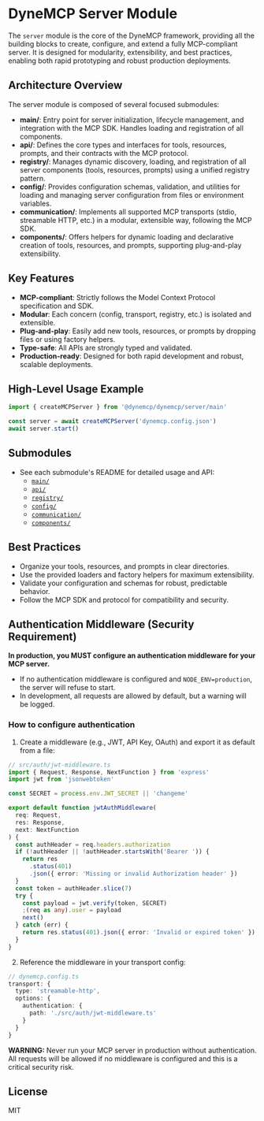 # DyneMCP Server Module

The `server` module is the core of the DyneMCP framework, providing all the building blocks to create, configure, and extend a fully MCP-compliant server. It is designed for modularity, extensibility, and best practices, enabling both rapid prototyping and robust production deployments.

## Architecture Overview

The server module is composed of several focused submodules:

- **main/**: Entry point for server initialization, lifecycle management, and integration with the MCP SDK. Handles loading and registration of all components.
- **api/**: Defines the core types and interfaces for tools, resources, prompts, and their contracts with the MCP protocol.
- **registry/**: Manages dynamic discovery, loading, and registration of all server components (tools, resources, prompts) using a unified registry pattern.
- **config/**: Provides configuration schemas, validation, and utilities for loading and managing server configuration from files or environment variables.
- **communication/**: Implements all supported MCP transports (stdio, streamable HTTP, etc.) in a modular, extensible way, following the MCP SDK.
- **components/**: Offers helpers for dynamic loading and declarative creation of tools, resources, and prompts, supporting plug-and-play extensibility.

## Key Features

- **MCP-compliant**: Strictly follows the Model Context Protocol specification and SDK.
- **Modular**: Each concern (config, transport, registry, etc.) is isolated and extensible.
- **Plug-and-play**: Easily add new tools, resources, or prompts by dropping files or using factory helpers.
- **Type-safe**: All APIs are strongly typed and validated.
- **Production-ready**: Designed for both rapid development and robust, scalable deployments.

## High-Level Usage Example

```ts
import { createMCPServer } from '@dynemcp/dynemcp/server/main'

const server = await createMCPServer('dynemcp.config.json')
await server.start()
```

## Submodules

- See each submodule's README for detailed usage and API:
  - [`main/`](./main/README.md)
  - [`api/`](./api/README.md)
  - [`registry/`](./registry/README.md)
  - [`config/`](./config/README.md)
  - [`communication/`](./communication/README.md)
  - [`components/`](./components/README.md)

## Best Practices

- Organize your tools, resources, and prompts in clear directories.
- Use the provided loaders and factory helpers for maximum extensibility.
- Validate your configuration and schemas for robust, predictable behavior.
- Follow the MCP SDK and protocol for compatibility and security.

## Authentication Middleware (Security Requirement)

**In production, you MUST configure an authentication middleware for your MCP server.**

- If no authentication middleware is configured and `NODE_ENV=production`, the server will refuse to start.
- In development, all requests are allowed by default, but a warning will be logged.

### How to configure authentication

1. Create a middleware (e.g., JWT, API Key, OAuth) and export it as default from a file:

```ts
// src/auth/jwt-middleware.ts
import { Request, Response, NextFunction } from 'express'
import jwt from 'jsonwebtoken'

const SECRET = process.env.JWT_SECRET || 'changeme'

export default function jwtAuthMiddleware(
  req: Request,
  res: Response,
  next: NextFunction
) {
  const authHeader = req.headers.authorization
  if (!authHeader || !authHeader.startsWith('Bearer ')) {
    return res
      .status(401)
      .json({ error: 'Missing or invalid Authorization header' })
  }
  const token = authHeader.slice(7)
  try {
    const payload = jwt.verify(token, SECRET)
    ;(req as any).user = payload
    next()
  } catch (err) {
    return res.status(401).json({ error: 'Invalid or expired token' })
  }
}
```

2. Reference the middleware in your transport config:

```ts
// dynemcp.config.ts
transport: {
  type: 'streamable-http',
  options: {
    authentication: {
      path: './src/auth/jwt-middleware.ts'
    }
  }
}
```

**WARNING:** Never run your MCP server in production without authentication. All requests will be allowed if no middleware is configured and this is a critical security risk.

## License

MIT
